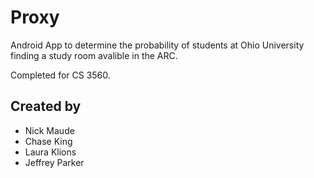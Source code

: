 # Proxy
Android App to determine the probability of students at Ohio University finding a study room avalible in the ARC. 

Completed for CS 3560.

## Created by 
- Nick Maude 
- Chase King
- Laura Klions
- Jeffrey Parker
